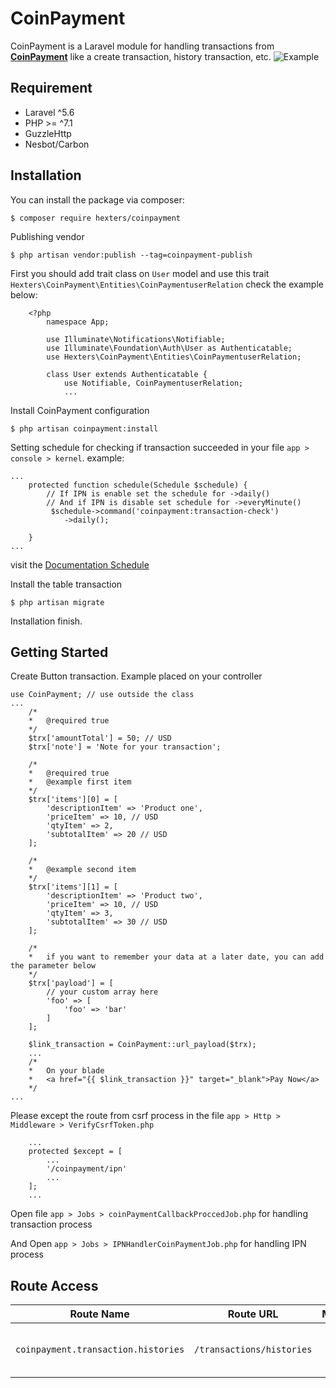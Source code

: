 # CoinPayment

CoinPayment is a Laravel module for handling transactions from [**CoinPayment**](https://www.coinpayments.net/index.php?ref=3dc0c5875304cc5cc1d98782c2741cb5) like a create transaction, history transaction, etc.
![Example](https://github.com/hexters/CoinPayment/blob/master/example.png?raw=true)

## Requirement
- Laravel ^5.6
- PHP >= ^7.1
- GuzzleHttp
- Nesbot/Carbon

## Installation
You can install the package via composer:
```
$ composer require hexters/coinpayment
```
Publishing vendor
```
$ php artisan vendor:publish --tag=coinpayment-publish
```
First you should add trait class on ```User``` model and use this trait ```Hexters\CoinPayment\Entities\CoinPaymentuserRelation``` check the example below:

```
    <?php
        namespace App;

        use Illuminate\Notifications\Notifiable;
        use Illuminate\Foundation\Auth\User as Authenticatable;
        use Hexters\CoinPayment\Entities\CoinPaymentuserRelation;

        class User extends Authenticatable {
            use Notifiable, CoinPaymentuserRelation;
            ...
```

Install CoinPayment configuration
```
$ php artisan coinpayment:install
```

Setting schedule for checking if transaction succeeded in your file ```app > console > kernel```. example:
```
...
    protected function schedule(Schedule $schedule) {
        // If IPN is enable set the schedule for ->daily()
        // And if IPN is disable set schedule for ->everyMinute()
         $schedule->command('coinpayment:transaction-check')
            ->daily();

    }
...
```
visit the [Documentation Schedule](https://laravel.com/docs/5.6/scheduling)

Install the table transaction
```
$ php artisan migrate
```
Installation finish.
## Getting Started
Create Button transaction. Example placed on your controller
```
use CoinPayment; // use outside the class
...
    /*
    *   @required true
    */
    $trx['amountTotal'] = 50; // USD
    $trx['note'] = 'Note for your transaction';

    /*
    *   @required true
    *   @example first item
    */
    $trx['items'][0] = [
        'descriptionItem' => 'Product one',
        'priceItem' => 10, // USD
        'qtyItem' => 2,
        'subtotalItem' => 20 // USD
    ];

    /*
    *   @example second item
    */
    $trx['items'][1] = [
        'descriptionItem' => 'Product two',
        'priceItem' => 10, // USD
        'qtyItem' => 3,
        'subtotalItem' => 30 // USD
    ];

    /*
    *   if you want to remember your data at a later date, you can add the parameter below
    */
    $trx['payload'] = [
        // your custom array here
        'foo' => [
            'foo' => 'bar'
        ]
    ];

    $link_transaction = CoinPayment::url_payload($trx);
    ...
    /*
    *   On your blade
    *   <a href="{{ $link_transaction }}" target="_blank">Pay Now</a>
    */
...
```

Please except the route from csrf process in the file ```app > Http > Middleware > VerifyCsrfToken.php```
```
    ...
    protected $except = [
        ...
        '/coinpayment/ipn'
        ...
    ];
    ...
```
Open file `app > Jobs > coinPaymentCallbackProccedJob.php` for handling transaction process

And Open `app > Jobs > IPNHandlerCoinPaymentJob.php` for handling IPN process


## Route Access
|Route Name|Route URL|Method|Description|
|---|---|:---:|---|
|`coinpayment.transaction.histories`|`/transactions/histories`|GET|Route for access transaction histories|
